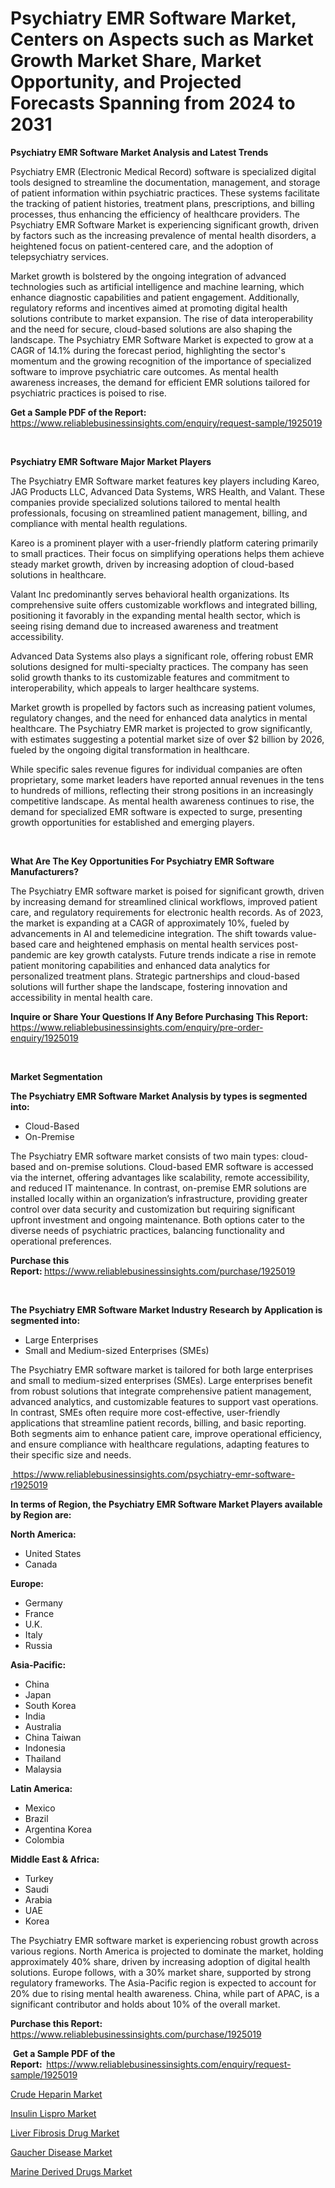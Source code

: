 <p><h1>Psychiatry EMR Software Market, Centers on Aspects such as Market Growth Market Share, Market Opportunity, and Projected Forecasts Spanning from 2024 to 2031</h1></p><p><strong>Psychiatry EMR Software Market Analysis and Latest Trends</strong></p>
<p><p>Psychiatry EMR (Electronic Medical Record) software is specialized digital tools designed to streamline the documentation, management, and storage of patient information within psychiatric practices. These systems facilitate the tracking of patient histories, treatment plans, prescriptions, and billing processes, thus enhancing the efficiency of healthcare providers. The Psychiatry EMR Software Market is experiencing significant growth, driven by factors such as the increasing prevalence of mental health disorders, a heightened focus on patient-centered care, and the adoption of telepsychiatry services.</p><p>Market growth is bolstered by the ongoing integration of advanced technologies such as artificial intelligence and machine learning, which enhance diagnostic capabilities and patient engagement. Additionally, regulatory reforms and incentives aimed at promoting digital health solutions contribute to market expansion. The rise of data interoperability and the need for secure, cloud-based solutions are also shaping the landscape. The Psychiatry EMR Software Market is expected to grow at a CAGR of 14.1% during the forecast period, highlighting the sector's momentum and the growing recognition of the importance of specialized software to improve psychiatric care outcomes. As mental health awareness increases, the demand for efficient EMR solutions tailored for psychiatric practices is poised to rise.</p></p>
<p><strong>Get a Sample PDF of the Report:&nbsp;</strong> <a href="https://www.reliablebusinessinsights.com/enquiry/request-sample/1925019?utm_campaign=1555&utm_medium=2&utm_source=Github&utm_content=ia&utm_term=24102024&utm_id=psychiatry-emr-software">https://www.reliablebusinessinsights.com/enquiry/request-sample/1925019</a></p>
<p>&nbsp;</p>
<p><strong>Psychiatry EMR Software Major Market Players</strong></p>
<p><p>The Psychiatry EMR Software market features key players including Kareo, JAG Products LLC, Advanced Data Systems, WRS Health, and Valant. These companies provide specialized solutions tailored to mental health professionals, focusing on streamlined patient management, billing, and compliance with mental health regulations.</p><p>Kareo is a prominent player with a user-friendly platform catering primarily to small practices. Their focus on simplifying operations helps them achieve steady market growth, driven by increasing adoption of cloud-based solutions in healthcare.</p><p>Valant Inc predominantly serves behavioral health organizations. Its comprehensive suite offers customizable workflows and integrated billing, positioning it favorably in the expanding mental health sector, which is seeing rising demand due to increased awareness and treatment accessibility.</p><p>Advanced Data Systems also plays a significant role, offering robust EMR solutions designed for multi-specialty practices. The company has seen solid growth thanks to its customizable features and commitment to interoperability, which appeals to larger healthcare systems.</p><p>Market growth is propelled by factors such as increasing patient volumes, regulatory changes, and the need for enhanced data analytics in mental healthcare. The Psychiatry EMR market is projected to grow significantly, with estimates suggesting a potential market size of over $2 billion by 2026, fueled by the ongoing digital transformation in healthcare.</p><p>While specific sales revenue figures for individual companies are often proprietary, some market leaders have reported annual revenues in the tens to hundreds of millions, reflecting their strong positions in an increasingly competitive landscape. As mental health awareness continues to rise, the demand for specialized EMR software is expected to surge, presenting growth opportunities for established and emerging players.</p></p>
<p>&nbsp;</p>
<p><strong>What Are The Key Opportunities For Psychiatry EMR Software Manufacturers?</strong></p>
<p><p>The Psychiatry EMR software market is poised for significant growth, driven by increasing demand for streamlined clinical workflows, improved patient care, and regulatory requirements for electronic health records. As of 2023, the market is expanding at a CAGR of approximately 10%, fueled by advancements in AI and telemedicine integration. The shift towards value-based care and heightened emphasis on mental health services post-pandemic are key growth catalysts. Future trends indicate a rise in remote patient monitoring capabilities and enhanced data analytics for personalized treatment plans. Strategic partnerships and cloud-based solutions will further shape the landscape, fostering innovation and accessibility in mental health care.</p></p>
<p><strong>Inquire or Share Your Questions If Any Before Purchasing This Report:</strong> <a href="https://www.reliablebusinessinsights.com/enquiry/pre-order-enquiry/1925019?utm_campaign=1555&utm_medium=2&utm_source=Github&utm_content=ia&utm_term=24102024&utm_id=psychiatry-emr-software">https://www.reliablebusinessinsights.com/enquiry/pre-order-enquiry/1925019</a></p>
<p>&nbsp;</p>
<p><strong>Market Segmentation</strong></p>
<p><strong>The Psychiatry EMR Software Market Analysis by types is segmented into:</strong></p>
<p><ul><li>Cloud-Based</li><li>On-Premise</li></ul></p>
<p><p>The Psychiatry EMR software market consists of two main types: cloud-based and on-premise solutions. Cloud-based EMR software is accessed via the internet, offering advantages like scalability, remote accessibility, and reduced IT maintenance. In contrast, on-premise EMR solutions are installed locally within an organization’s infrastructure, providing greater control over data security and customization but requiring significant upfront investment and ongoing maintenance. Both options cater to the diverse needs of psychiatric practices, balancing functionality and operational preferences.</p></p>
<p><strong>Purchase this Report:&nbsp;</strong><a href="https://www.reliablebusinessinsights.com/purchase/1925019?utm_campaign=1555&utm_medium=2&utm_source=Github&utm_content=ia&utm_term=24102024&utm_id=psychiatry-emr-software">https://www.reliablebusinessinsights.com/purchase/1925019</a></p>
<p>&nbsp;</p>
<p><strong>The Psychiatry EMR Software Market Industry Research by Application is segmented into:</strong></p>
<p><ul><li>Large Enterprises</li><li>Small and Medium-sized Enterprises (SMEs)</li></ul></p>
<p><p>The Psychiatry EMR software market is tailored for both large enterprises and small to medium-sized enterprises (SMEs). Large enterprises benefit from robust solutions that integrate comprehensive patient management, advanced analytics, and customizable features to support vast operations. In contrast, SMEs often require more cost-effective, user-friendly applications that streamline patient records, billing, and basic reporting. Both segments aim to enhance patient care, improve operational efficiency, and ensure compliance with healthcare regulations, adapting features to their specific size and needs.</p></p>
<p><a href="https://www.reliablebusinessinsights.com/psychiatry-emr-software-r1925019?utm_campaign=1555&utm_medium=2&utm_source=Github&utm_content=ia&utm_term=24102024&utm_id=psychiatry-emr-software">&nbsp;https://www.reliablebusinessinsights.com/psychiatry-emr-software-r1925019</a></p>
<p><strong>In terms of Region, the Psychiatry EMR Software Market Players available by Region are:</strong></p>
<p>
    <p> <strong> North America: </strong>
        <ul>
            <li>United States</li>
            <li>Canada</li>
        </ul>
        </p> 
    <p> <strong> Europe: </strong>
        <ul>
            <li>Germany</li>
            <li>France</li>
            <li>U.K.</li>
            <li>Italy</li>
            <li>Russia</li>
        </ul>
        </p> 
    <p> <strong> Asia-Pacific: </strong>
        <ul>
            <li>China</li>
            <li>Japan</li>
            <li>South Korea</li>
            <li>India</li>
            <li>Australia</li>
            <li>China Taiwan</li>
            <li>Indonesia</li>
            <li>Thailand</li>
            <li>Malaysia</li>
        </ul>
        </p> 
    <p> <strong> Latin America: </strong>
        <ul>
            <li>Mexico</li>
            <li>Brazil</li>
            <li>Argentina Korea</li>
            <li>Colombia</li>
        </ul>
        </p> 
    <p> <strong> Middle East & Africa: </strong>
        <ul>
            <li>Turkey</li>
            <li>Saudi</li>
            <li>Arabia</li>
            <li>UAE</li>
            <li>Korea</li>
        </ul>
    </p>
    </p>
<p><p>The Psychiatry EMR software market is experiencing robust growth across various regions. North America is projected to dominate the market, holding approximately 40% share, driven by increasing adoption of digital health solutions. Europe follows, with a 30% market share, supported by strong regulatory frameworks. The Asia-Pacific region is expected to account for 20% due to rising mental health awareness. China, while part of APAC, is a significant contributor and holds about 10% of the overall market.</p></p>
<p><strong>Purchase this Report: </strong><a href="https://www.reliablebusinessinsights.com/purchase/1925019?utm_campaign=1555&utm_medium=2&utm_source=Github&utm_content=ia&utm_term=24102024&utm_id=psychiatry-emr-software">https://www.reliablebusinessinsights.com/purchase/1925019</a></p>
<p>&nbsp;<strong>Get a Sample PDF of the Report:&nbsp;&nbsp;</strong><a href="https://www.reliablebusinessinsights.com/enquiry/request-sample/1925019?utm_campaign=1555&utm_medium=2&utm_source=Github&utm_content=ia&utm_term=24102024&utm_id=psychiatry-emr-software">https://www.reliablebusinessinsights.com/enquiry/request-sample/1925019</a></p>
<p><strong></strong></p>
<p><p><a href="https://www.linkedin.com/pulse/crude-heparin-market-analysis-product-segmentation-regional-forecasts-2nbdc?utm_campaign=1555&utm_medium=2&utm_source=Github&utm_content=ia&utm_term=24102024&utm_id=psychiatry-emr-software">Crude Heparin Market</a></p><p><a href="https://www.linkedin.com/pulse/insulin-lispro-industry-resonance-12-amplification-across-cxsmc?utm_campaign=1555&utm_medium=2&utm_source=Github&utm_content=ia&utm_term=24102024&utm_id=psychiatry-emr-software">Insulin Lispro Market</a></p><p><a href="https://www.linkedin.com/pulse/global-liver-fibrosis-drug-market-opportunities-challenges2024-ohzbc?utm_campaign=1555&utm_medium=2&utm_source=Github&utm_content=ia&utm_term=24102024&utm_id=psychiatry-emr-software">Liver Fibrosis Drug Market</a></p><p><a href="https://www.linkedin.com/pulse/investing-gaucher-disease-market-trends-leading-products-shdyc?utm_campaign=1555&utm_medium=2&utm_source=Github&utm_content=ia&utm_term=24102024&utm_id=psychiatry-emr-software">Gaucher Disease Market</a></p><p><a href="https://www.linkedin.com/pulse/market-leaders-laggards-global-marine-derived-drugs-uaczc?utm_campaign=1555&utm_medium=2&utm_source=Github&utm_content=ia&utm_term=24102024&utm_id=psychiatry-emr-software">Marine Derived Drugs Market</a></p></p>